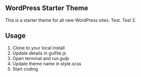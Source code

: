 ## WordPress Starter Theme

This is a starter theme for all new WordPress sites. Test. Test 2.

## Usage

1. Clone to your local install
2. Update details in gulfile.js
3. Open terminal and run *gulp*
4. Update theme name in style.scss
5. Start coding